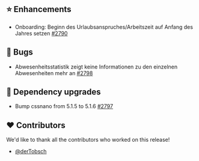 ## ⭐ Enhancements

- Onboarding: Beginn des Urlaubsanspruches/Arbeitszeit auf Anfang des Jahres setzen [#2790](https://github.com/synyx/urlaubsverwaltung/issues/2790)

## 🐞 Bugs

- Abwesenheitsstatistik zeigt keine Informationen zu den einzelnen Abwesenheiten mehr an [#2798](https://github.com/synyx/urlaubsverwaltung/issues/2798)

## 🔨 Dependency upgrades

- Bump cssnano from 5.1.5 to 5.1.6 [#2797](https://github.com/synyx/urlaubsverwaltung/pull/2797)

## ❤️ Contributors

We'd like to thank all the contributors who worked on this release!

- [@derTobsch](https://github.com/derTobsch)
